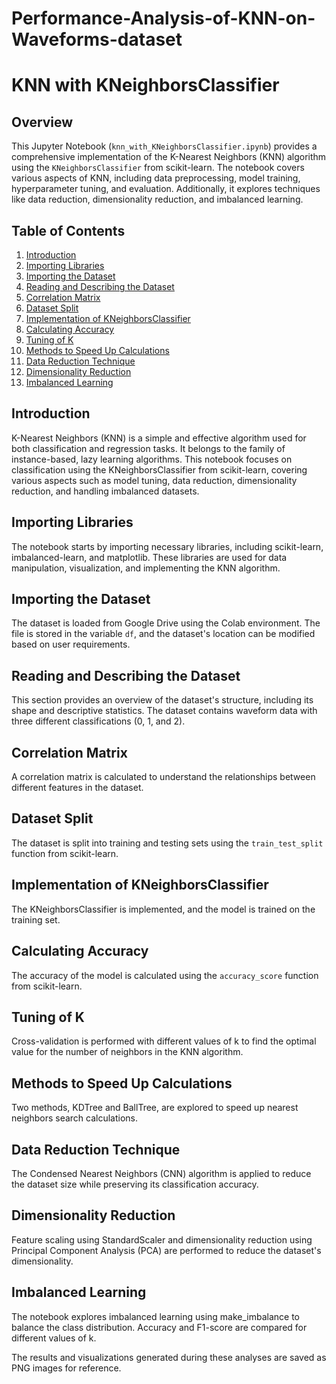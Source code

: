 # Performance-Analysis-of-KNN-on-Waveforms-dataset

# KNN with KNeighborsClassifier

## Overview

This Jupyter Notebook (`knn_with_KNeighborsClassifier.ipynb`) provides a comprehensive implementation of the K-Nearest Neighbors (KNN) algorithm using the `KNeighborsClassifier` from scikit-learn. The notebook covers various aspects of KNN, including data preprocessing, model training, hyperparameter tuning, and evaluation. Additionally, it explores techniques like data reduction, dimensionality reduction, and imbalanced learning.

## Table of Contents

1. [Introduction](#introduction)
2. [Importing Libraries](#importing-libraries)
3. [Importing the Dataset](#importing-the-dataset)
4. [Reading and Describing the Dataset](#reading-and-describing-the-dataset)
5. [Correlation Matrix](#correlation-matrix)
6. [Dataset Split](#dataset-split)
7. [Implementation of KNeighborsClassifier](#implementation-of-kneighborsclassifier)
8. [Calculating Accuracy](#calculating-accuracy)
9. [Tuning of K](#tuning-of-k)
10. [Methods to Speed Up Calculations](#methods-to-speed-up-calculations)
11. [Data Reduction Technique](#data-reduction-technique)
12. [Dimensionality Reduction](#dimensionality-reduction)
13. [Imbalanced Learning](#imbalanced-learning)

## Introduction <a name="introduction"></a>

K-Nearest Neighbors (KNN) is a simple and effective algorithm used for both classification and regression tasks. It belongs to the family of instance-based, lazy learning algorithms. This notebook focuses on classification using the KNeighborsClassifier from scikit-learn, covering various aspects such as model tuning, data reduction, dimensionality reduction, and handling imbalanced datasets.

## Importing Libraries <a name="importing-libraries"></a>

The notebook starts by importing necessary libraries, including scikit-learn, imbalanced-learn, and matplotlib. These libraries are used for data manipulation, visualization, and implementing the KNN algorithm.

## Importing the Dataset <a name="importing-the-dataset"></a>

The dataset is loaded from Google Drive using the Colab environment. The file is stored in the variable `df`, and the dataset's location can be modified based on user requirements.

## Reading and Describing the Dataset <a name="reading-and-describing-the-dataset"></a>

This section provides an overview of the dataset's structure, including its shape and descriptive statistics. The dataset contains waveform data with three different classifications (0, 1, and 2).

## Correlation Matrix <a name="correlation-matrix"></a>

A correlation matrix is calculated to understand the relationships between different features in the dataset.

## Dataset Split <a name="dataset-split"></a>

The dataset is split into training and testing sets using the `train_test_split` function from scikit-learn.

## Implementation of KNeighborsClassifier <a name="implementation-of-kneighborsclassifier"></a>

The KNeighborsClassifier is implemented, and the model is trained on the training set.

## Calculating Accuracy <a name="calculating-accuracy"></a>

The accuracy of the model is calculated using the `accuracy_score` function from scikit-learn.

## Tuning of K <a name="tuning-of-k"></a>

Cross-validation is performed with different values of k to find the optimal value for the number of neighbors in the KNN algorithm.

## Methods to Speed Up Calculations <a name="methods-to-speed-up-calculations"></a>

Two methods, KDTree and BallTree, are explored to speed up nearest neighbors search calculations.

## Data Reduction Technique <a name="data-reduction-technique"></a>

The Condensed Nearest Neighbors (CNN) algorithm is applied to reduce the dataset size while preserving its classification accuracy.

## Dimensionality Reduction <a name="dimensionality-reduction"></a>

Feature scaling using StandardScaler and dimensionality reduction using Principal Component Analysis (PCA) are performed to reduce the dataset's dimensionality.

## Imbalanced Learning <a name="imbalanced-learning"></a>

The notebook explores imbalanced learning using make_imbalance to balance the class distribution. Accuracy and F1-score are compared for different values of k.

The results and visualizations generated during these analyses are saved as PNG images for reference.

